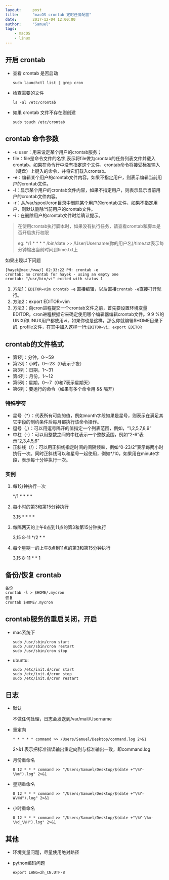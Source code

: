 ```yaml
---
layout:     post
title:      "macOS crontab 定时任务配置"
date:       2017-12-04 12:00:00
author:     "Samuel"
tags:
    - macOS
    - linux
---
```


## 开启 crontab
+ 查看 crontab 是否启动

	`sudo launchctl list | grep cron`
+ 检查需要的文件

	`ls -al /etc/crontab`

+ 如果 crontab 文件不存在则创建

	`sudo touch /etc/crontab`

## crontab 命令参数
+ -u user：用来设定某个用户的crontab服务；
+ file：file是命令文件的名字,表示将file做为crontab的任务列表文件并载入crontab。如果在命令行中没有指定这个文件，crontab命令将接受标准输入（键盘）上键入的命令，并将它们载入crontab。
+ -e：编辑某个用户的crontab文件内容。如果不指定用户，则表示编辑当前用户的crontab文件。
+ -l：显示某个用户的crontab文件内容，如果不指定用户，则表示显示当前用户的crontab文件内容。
+ -r：从/var/spool/cron目录中删除某个用户的crontab文件，如果不指定用户，则默认删除当前用户的crontab文件。
+ -i：在删除用户的crontab文件时给确认提示。

> 在使用crontab执行脚本时，如果没有执行任务，请查看crontab和脚本是否开启执行权限
>
> eg: */1 * * * * /bin/date >> /User/Username(你的用户名)/time.txt表示每分钟输出当前时间到time.txt上
>


如果出现以下问题


```
[hayek@mac:/www/] 02:33:22 PM: crontab -e
crontab: no crontab for hayek - using an empty one
crontab: "/usr/bin/vi" exited with status 1
```

1. 方法1：`EDITOR=vim crontab -e` 直接编辑，以后直接`crontab -e`直接打开就行。
2. 方法2：export EDITOR=vim
3. 方法3：向cron进程提交一个crontab文件之前，首先要设置环境变量EDITOR。cron进程根据它来确定使用哪个编辑器编辑crontab文件。9 9 %的UNIX和LINUX用户都使用vi，如果你也是这样，那么你就编辑$HOME目录下的. profile文件，在其中加入这样一行:`EDITOR=vi; export EDITOR`


## crontab的文件格式
+ 第1列：分钟，0～59
+ 第2列：小时，0～23（0表示子夜）
+ 第3列：日期，1～31
+ 第4列：月份，1～12
+ 第5列：星期，0～7（0和7表示星期天）
+ 第6列：要运行的命令（如果有多个命令用 && 隔开）

### 特殊字符

+ 星号（*）：代表所有可能的值，例如month字段如果是星号，则表示在满足其它字段的制约条件后每月都执行该命令操作。
+ 逗号（,）：可以用逗号隔开的值指定一个列表范围，例如，“1,2,5,7,8,9”
+ 中杠（-）：可以用整数之间的中杠表示一个整数范围，例如“2-6”表示“2,3,4,5,6”
+ 正斜线（/）：可以用正斜线指定时间的间隔频率，例如“0-23/2”表示每两小时执行一次。同时正斜线可以和星号一起使用，例如*/10，如果用在minute字段，表示每十分钟执行一次。


### 实例
1. 每1分钟执行一次

	*/1 * * * *
2. 每小时的第3和第15分钟执行

	3,15 * * * *
3. 每隔两天的上午8点到11点的第3和第15分钟执行

	3,15 8-11 */2 * *
4. 每个星期一的上午8点到11点的第3和第15分钟执行

	3,15 8-11 * * 1

## 备份/恢复 crontab

```
备份
crontab -l > $HOME/.mycron
恢复
crontab $HOME/.mycron
```



## crontab服务的重启关闭，开启

+ mac系统下

	```
	sudo /usr/sbin/cron start
	sudo /usr/sbin/cron restart
	sudo /usr/sbin/cron stop
	```

+ ubuntu:

	```
	sudo /etc/init.d/cron start
	sudo /etc/init.d/cron stop
	sudo /etc/init.d/cron restart
	```

## 日志
+ 默认

	不做任何处理，日志会发送到/var/mail/Username

+ 重定向

	```
	* * * * * command >> /Users/Samuel/Desktop/command.log 2>&1
	```
	2>&1 表示把标准错误输出重定向到与标准输出一致，即command.log

+ 月份重命名

	```
	0 12 * * * command >> "/Users/Samuel/Desktop/$(date +"\%Y-\%m").log" 2>&1
	```
+ 星期重命名

	```
	0 12 * * * command >> "/Users/Samuel/Desktop/$(date +"\%Y-W\%W").log" 2>&1
	```
+ 小时重命名

	```
	0 12 * * * command >> "/Users/Samuel/Desktop/$(date +"\%Y-\%m-\%d_\%H").log" 2>&1
	```

## 其他
+ 环境变量问题，尽量使用绝对路径
+ python编码问题

	`export LANG=zh_CN.UTF-8`
